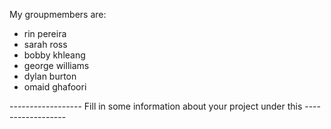 My groupmembers are:
- rin pereira
- sarah ross
- bobby khleang
- george williams
- dylan burton
- omaid ghafoori

------------------ Fill in some information about your project under this ------------------

